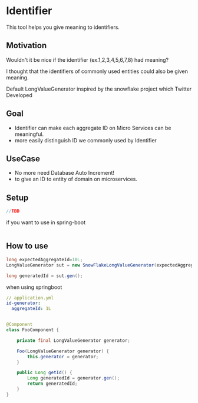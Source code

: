 # Identifier

This tool helps you give meaning to identifiers.

[comment]: <> (배지가 포함되어야 함)

## Motivation

Wouldn't it be nice if the identifier (ex.1,2,3,4,5,6,7,8) had meaning?

I thought that the identifiers of commonly used entities could also be given meaning.

Default LongValueGenerator inspired by the snowflake project which Twitter Developed

## Goal

- Identifier can make each aggregate ID on Micro Services can be meaningful.
- more easily distinguish ID we commonly used by Identifier

## UseCase

- No more need Database Auto Increment!
- to give an ID to entity of domain on microservices.

## Setup

```java
//TBD
```

if you want to use in spring-boot

```java

```

## How to use

````java
long expectedAggregateId=10L;
LongValueGenerator sut = new SnowFlakeLongValueGenerator(expectedAggregateId);

long generatedId = sut.gen();
````

when using springboot

```yml
// application.yml
id-generator:
  aggregateId: 1L
```

```java

@Component
class FooComponent {

    private final LongValueGenerator generator;

    Foo(LongValueGenerator generator) {
        this.generator = generator;
    }

    public Long getId() {
        Long generatedId = generator.gen();
        return generatedId;
    }
}

```
